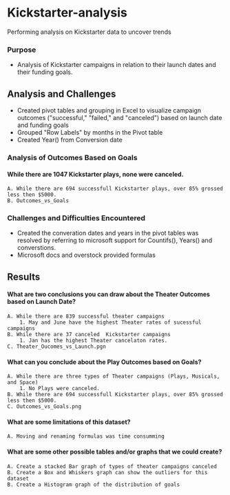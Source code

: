 # Kickstarter-analysis
Performing analysis on Kickstarter data to uncover trends

### Purpose
- Analysis of Kickstarter campaigns in relation to their launch dates and their funding goals.

## Analysis and Challenges
- Created pivot tables and grouping in Excel to visualize campaign outcomes ("successful," "failed," and "canceled") based on launch date and funding goals
- Grouped "Row Labels" by months in the Pivot table
- Created Year() from Conversion date

### Analysis of Outcomes Based on Goals
#### While there are 1047 Kickstarter plays, none were canceled.
    A. While there are 694 successfull Kickstarter plays, over 85% grossed less then $5000.
    B. Outcomes_vs_Goals

### Challenges and Difficulties Encountered
- Created the converation dates and years in the pivot tables was resolved by referring to microsoft support for Countifs(), Years() and converstions.
- Microsoft docs and overstock provided formulas 

## Results

#### What are two conclusions you can draw about the Theater Outcomes based on Launch Date?
    A. While there are 839 successful theater campaigns
        1. May and June have the highest Theater rates of sucessful campaigns
    B. While there are 37 canceled  Kickstarter campaigns
        1. Jan has the highest Theater cancelaton rates.
    C. Theater_Oucomes_vs_Launch.pgn

#### What can you conclude about the Play Outcomes based on Goals?
    A. While there are three types of Theater campaigns (Plays, Musicals, and Space)
        1. No Plays were canceled.
    B. While there are 694 successfull Kickstarter plays, over 85% grossed less then $5000.
    C. Outcomes_vs_Goals.png

#### What are some limitations of this dataset?
    A. Moving and renaming formulas was time consumming

#### What are some other possible tables and/or graphs that we could create?
    A. Create a stacked Bar graph of types of theater campaigns canceled
    B. Create a Box and Whiskers graph can show the outliers for this dataset
    B. Create a Histogram graph of the distribution of goals
